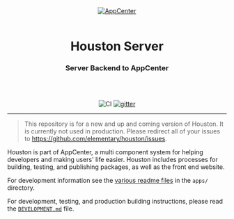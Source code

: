 <div align="center">
  <a href="https://developer.elementary.io" align="center">
    <center align="center">
      <img src="https://raw.githubusercontent.com/elementary/houston/v2/brand/AppCenter.png" alt="AppCenter" align="center">
    </center>
  </a>
  <br>
  <h1 align="center"><center>Houston Server</center></h1>
  <h3 align="center"><center>Server Backend to AppCenter</center></h3>
  <br>
  <br>
</div>

<p align="center">
  <img src="https://github.com/elementary/houston-server/workflows/CI/badge.svg" alt="CI">

  <a href="https://gitter.im/elementary/houston">
    <img src="https://badges.gitter.im/elementary/houston.svg" alt="gitter">
  </a>
</p>

---

> This repository is for a new and up and coming version of Houston. It is
currently not used in production. Please redirect all of your issues to
https://github.com/elementary/houston/issues.

Houston is part of AppCenter, a multi component system for helping developers
and making users' life easier. Houston includes processes for building, testing,
and publishing packages, as well as the front end website.

For development information see the [various readme
files](/apps/) in the `apps/` directory.

For development, testing, and production building instructions, please read the
[`DEVELOPMENT.md`](DEVELOPMENT.md) file.
